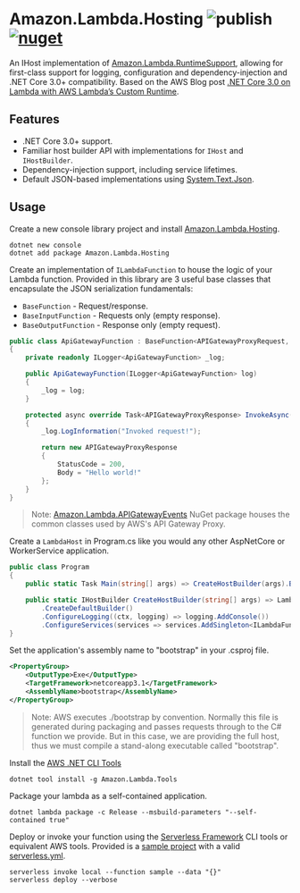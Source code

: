 # Amazon.Lambda.Hosting ![publish](https://github.com/AaronShiels/Amazon.Lambda.Hosting/workflows/publish/badge.svg) [![nuget](https://img.shields.io/nuget/v/Amazon.Lambda.Hosting.svg)](https://www.nuget.org/packages/Amazon.Lambda.Hosting/)
An IHost implementation of [Amazon.Lambda.RuntimeSupport](https://github.com/aws/aws-lambda-dotnet/tree/master/Libraries/src/Amazon.Lambda.RuntimeSupport/), allowing for first-class support for logging, configuration and dependency-injection and .NET Core 3.0+ compatibility. Based on the AWS Blog post [.NET Core 3.0 on Lambda with AWS Lambda’s Custom Runtime](https://aws.amazon.com/blogs/developer/net-core-3-0-on-lambda-with-aws-lambdas-custom-runtime/).

## Features
* .NET Core 3.0+ support.
* Familiar host builder API with implementations for `IHost` and `IHostBuilder`.
* Dependency-injection support, including service lifetimes.
* Default JSON-based implementations using [System.Text.Json](https://github.com/dotnet/runtime/tree/master/src/libraries/System.Text.Json).

## Usage
Create a new console library project and install [Amazon.Lambda.Hosting](https://www.nuget.org/packages/Amazon.Lambda.Hosting/).
```
dotnet new console
dotnet add package Amazon.Lambda.Hosting
```

Create an implementation of `ILambdaFunction` to house the logic of your Lambda function. Provided in this library are 3 useful base classes that encapsulate the JSON serialization fundamentals:
* `BaseFunction` - Request/response.
* `BaseInputFunction` - Requests only (empty response).
* `BaseOutputFunction` - Response only (empty request).
```c#
public class ApiGatewayFunction : BaseFunction<APIGatewayProxyRequest, APIGatewayProxyResponse>
{
    private readonly ILogger<ApiGatewayFunction> _log;

    public ApiGatewayFunction(ILogger<ApiGatewayFunction> log)
    {
        _log = log;
    }

    protected async override Task<APIGatewayProxyResponse> InvokeAsync(APIGatewayProxyRequest request, ILambdaContext context)
    {
        _log.LogInformation("Invoked request!");

        return new APIGatewayProxyResponse
        {
            StatusCode = 200,
            Body = "Hello world!"
        };
    }
}
```
>Note: [Amazon.Lambda.APIGatewayEvents](https://github.com/aws/aws-lambda-dotnet/tree/master/Libraries/src/Amazon.Lambda.APIGatewayEvents/) NuGet package houses the common classes used by AWS's API Gateway Proxy.

Create a `LambdaHost` in Program.cs like you would any other AspNetCore or WorkerService application.
```c#
public class Program
{
    public static Task Main(string[] args) => CreateHostBuilder(args).Build().StartAsync();

    public static IHostBuilder CreateHostBuilder(string[] args) => LambdaHost
        .CreateDefaultBuilder()
        .ConfigureLogging((ctx, logging) => logging.AddConsole())
        .ConfigureServices(services => services.AddSingleton<ILambdaFunction, ApiGatewayFunction>());
}
```

Set the application's assembly name to "bootstrap" in your .csproj file.
```xml
<PropertyGroup>
    <OutputType>Exe</OutputType>
    <TargetFramework>netcoreapp3.1</TargetFramework>
    <AssemblyName>bootstrap</AssemblyName>
</PropertyGroup>
```
>Note: AWS executes ./bootstrap by convention. Normally this file is generated during packaging and passes requests through to the C# function we provide. But in this case, we are providing the full host, thus we must compile a stand-along executable called "bootstrap".

Install the [AWS .NET CLI Tools](https://github.com/aws/aws-extensions-for-dotnet-cli)
```
dotnet tool install -g Amazon.Lambda.Tools
```

Package your lambda as a self-contained application.
```
dotnet lambda package -c Release --msbuild-parameters "--self-contained true"
```

Deploy or invoke your function using the [Serverless Framework](https://serverless.com/framework/docs/providers/aws/cli-reference/) CLI tools or equivalent AWS tools. Provided is a [sample project](./samples/Amazon.Lambda.Hosting.Sample) with a valid [serverless.yml](./samples/Amazon.Lambda.Hosting.Sample/serverless.yml).
```
serverless invoke local --function sample --data "{}"
serverless deploy --verbose
```